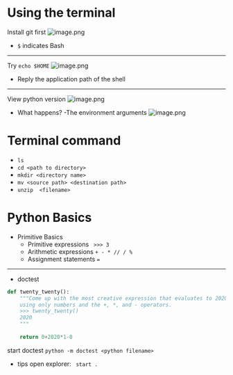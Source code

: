 # Using the terminal
Install git first
![image.png](https://cdn.jsdelivr.net/gh/Pokemongle/img_bed_0@main/img/202409262244507.png)
-  `$` indicates Bash
---
Try `echo $HOME`
![image.png](https://cdn.jsdelivr.net/gh/Pokemongle/img_bed_0@main/img/202409262245192.png)
- Reply the application path of the shell
---
View python version
![image.png](https://cdn.jsdelivr.net/gh/Pokemongle/img_bed_0@main/img/202409262246588.png)
- What happens? -The environment arguments
	![image.png](https://cdn.jsdelivr.net/gh/Pokemongle/img_bed_0@main/img/202409262249119.png)


# Terminal command
- `ls`
- `cd <path to directory>`
- `mkdir <directory name>`
- `mv <source path> <destination path>`
- `unzip  <filename>`

# Python Basics
- Primitive Basics
	- Primitive expressions ` >>> 3`
	- Arithmetic expressions
		`+ - * // / %`
	- Assignment statements `=`
---
- doctest
```python
def twenty_twenty():  
    """Come up with the most creative expression that evaluates to 2020,  
    using only numbers and the +, *, and - operators.  
    >>> twenty_twenty()  
    2020    
    """  
  
    return 0+2020*1-0  
```
start doctest `python -m doctest <python filename>`
- tips
	open explorer: ` start .`
	